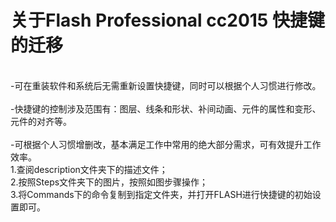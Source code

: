 # 关于Flash Professional cc2015 快捷键的迁移
 <br/>
-可在重装软件和系统后无需重新设置快捷键，同时可以根据个人习惯进行修改。
<br/> <br/>
-快捷键的控制涉及范围有：图层、线条和形状、补间动画、元件的属性和变形、元件的对齐等。
 <br/> <br/>
-可根据个人习惯增删改，基本满足工作中常用的绝大部分需求，可有效提升工作效率。
<br/>
1.查阅description文件夹下的描述文件；
<br/>
2.按照Steps文件夹下的图片，按照如图步骤操作；
<br/>
3.将Commands下的命令复制到指定文件夹，并打开FLASH进行快捷键的初始设置即可。
